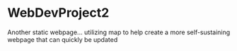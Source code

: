 # WebDevProject2
Another static webpage... utilizing map to help create a more self-sustaining webpage that can quickly be updated
